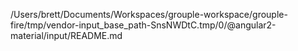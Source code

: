 /Users/brett/Documents/Workspaces/grouple-workspace/grouple-fire/tmp/vendor-input_base_path-SnsNWDtC.tmp/0/@angular2-material/input/README.md